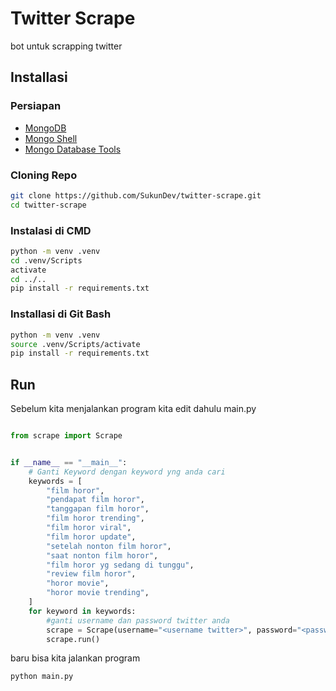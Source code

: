 # Twitter Scrape

bot untuk scrapping twitter

## Installasi

### Persiapan

- [MongoDB](https://www.mongodb.com/try/download/community)
- [Mongo Shell](https://www.mongodb.com/try/download/shell)
- [Mongo Database Tools](https://www.mongodb.com/try/download/database-tools)

### Cloning Repo

```bash
git clone https://github.com/SukunDev/twitter-scrape.git
cd twitter-scrape
```

### Instalasi di CMD

```bash
python -m venv .venv
cd .venv/Scripts
activate
cd ../..
pip install -r requirements.txt
```

### Installasi di Git Bash

```bash
python -m venv .venv
source .venv/Scripts/activate
pip install -r requirements.txt
```

## Run

Sebelum kita menjalankan program kita edit dahulu main.py

```python

from scrape import Scrape


if __name__ == "__main__":
    # Ganti Keyword dengan keyword yng anda cari
    keywords = [
        "film horor",
        "pendapat film horor",
        "tanggapan film horor",
        "film horor trending",
        "film horor viral",
        "film horor update",
        "setelah nonton film horor",
        "saat nonton film horor",
        "film horor yg sedang di tunggu",
        "review film horor",
        "horor movie",
        "horor movie trending",
    ]
    for keyword in keywords:
        #ganti username dan password twitter anda
        scrape = Scrape(username="<username twitter>", password="<password twitter>", keywords=keyword)
        scrape.run()
```

baru bisa kita jalankan program

```bash
python main.py
```
